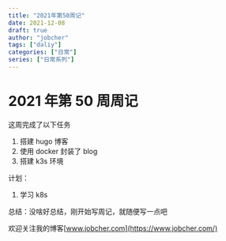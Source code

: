 ```yaml
---
title: "2021年第50周记"
date: 2021-12-08
draft: true
author: "jobcher"
tags: ["daliy"]
categories: ["日常"]
series: ["日常系列"]
---
```


# 2021 年第 50 周周记

这周完成了以下任务

1. 搭建 hugo 博客
2. 使用 docker 封装了 blog
3. 搭建 k3s 环境

计划：

1. 学习 k8s

总结：没啥好总结，刚开始写周记，就随便写一点吧

欢迎关注我的博客[www.jobcher.com](https://www.jobcher.com/)
